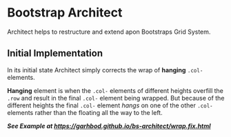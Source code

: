 # Bootstrap Architect
Architect helps to restructure and extend apon Bootstraps Grid System.

## Initial Implementation
In its initial state Architect simply corrects the wrap of **hanging** `.col-` elements.

**Hanging** element is when the `.col-` elements of different heights overfill the `.row` and result in the final `.col-` element being wrapped. But because of the different heights the final `.col-` element *hangs* on one of the other `.col-` elements rather than the floating all the way to the left.

***See Example at https://garhbod.github.io/bs-architect/wrap.fix.html***